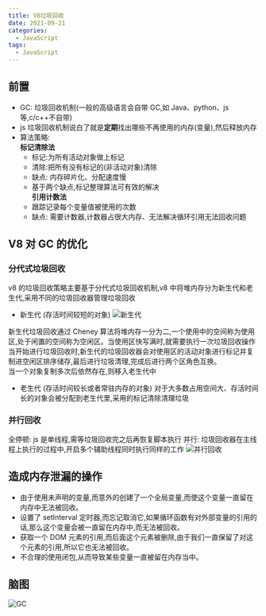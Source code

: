 ```yaml
---
title: V8垃圾回收
date: 2021-09-21
categories: 
  - JavaScript
tags: 
  - JavaScript
---
```


## 前置

- GC: 垃圾回收机制(一般的高级语言会自带 GC,如 Java、python、js 等,c/c++不自带)
- js 垃圾回收机制说白了就是**定期**找出哪些不再使用的内存(变量),然后释放内存
- 算法策略:  
  **标记清除法**
  - 标记:为所有活动对象做上标记
  - 清除:把所有没有标记的(非活动对象)清除
  - 缺点: 内存碎片化、分配速度慢
  - 基于两个缺点,标记整理算法可有效的解决  
    **引用计数法**
  - 跟踪记录每个变量值被使用的次数
  - 缺点: 需要计数器,计数器占很大内存、无法解决循环引用无法回收问题

## V8 对 GC 的优化

### 分代式垃圾回收

v8 的垃圾回收策略主要基于分代式垃圾回收机制,v8 中将堆内存分为新生代和老生代,采用不同的垃圾回收器管理垃圾回收

- 新生代 (存活时间较短的对象)
  ![新生代](https://p3-juejin.byteimg.com/tos-cn-i-k3u1fbpfcp/a428ca00cb164eeab16e8cbbb603e7d7~tplv-k3u1fbpfcp-watermark.awebp)

新生代垃圾回收通过 Cheney 算法将堆内存一分为二,一个使用中的空间称为使用区,处于闲置的空间称为空闲区。当使用区快写满时,就需要执行一次垃圾回收操作  
当开始进行垃圾回收时,新生代的垃圾回收器会对使用区的活动对象进行标记并复制进空闲区排序储存,最后进行垃圾清理,完成后进行两个区角色互换。  
当一个对象复制多次后依然存在,则移入老生代中

- 老生代 (存活时间较长或者常驻内存的对象)
  对于大多数占用空间大、存活时间长的对象会被分配到老生代里,采用的标记清除清理垃圾

### 并行回收

全停顿: js 是单线程,需等垃圾回收完之后再恢复脚本执行
并行: 垃圾回收器在主线程上执行的过程中,开启多个辅助线程同时执行同样的工作
![并行回收](https://p3-juejin.byteimg.com/tos-cn-i-k3u1fbpfcp/f0eef6c0d3bd49659a564fe698d17f43~tplv-k3u1fbpfcp-watermark.awebp)

## 造成内存泄漏的操作

- 由于使用未声明的变量,而意外的创建了一个全局变量,而使这个变量一直留在内存中无法被回收。
- 设置了 setInterval 定时器,而忘记取消它,如果循环函数有对外部变量的引用的话,那么这个变量会被一直留在内存中,而无法被回收。
- 获取一个 DOM 元素的引用,而后面这个元素被删除,由于我们一直保留了对这个元素的引用,所以它也无法被回收。
- 不合理的使用闭包,从而导致某些变量一直被留在内存当中。

## 脑图

![GC](/images/JavaScript/GC.jpg)
